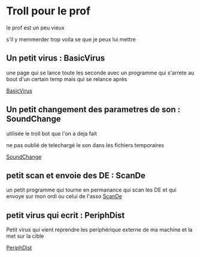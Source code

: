 # Troll pour le prof

le prof est un peu vieux

s'il y memmerder trop voila se que je peux lui mettre

## Un petit virus : BasicVirus

une page qui se lance toute les seconde avec un programme qui s'arrete au bout d'un certain temp mais qui se relance après

[BasicVirus](./BasicVirus/)

## Un petit changement des parametres de son : SoundChange

utilisée le troll bot que l'on a deja fait

ne pas oublié de telechargé le son dans les fichiers temporaires

[SoundChange](./SoundChange/)

## petit scan et envoie des DE : ScanDe

un petit programme qui tourne en permanance qui scan les DE et qui envoye sur mon ordi ou celui de l'asso 
[ScanDe](./ScanDe/)

## petit virus qui ecrit : PeriphDist

Petit virus qui vient reprendre les periphérique externe de ma machine et la met sur la cible

[PeriphDist](./PeriphDist/)
